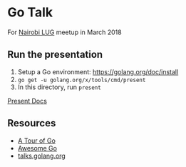 Go Talk
=======

For [Nairobi LUG](https://groups.google.com/forum/#!forum/nairobi-gnu) meetup in March 2018

Run the presentation
--------------------

1. Setup a Go environment: https://golang.org/doc/install
2. `go get -u golang.org/x/tools/cmd/present`
3. In this directory, run `present`

[Present Docs](https://godoc.org/golang.org/x/tools/present)

Resources
---------

- [A Tour of Go](https://tour.golang.org)
- [Awesome Go](https://github.com/avelino/awesome-go)
- [talks.golang.org](https://talks.golang.org)
